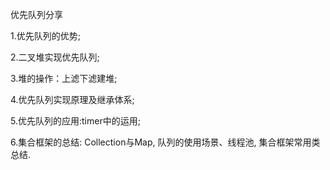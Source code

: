 
优先队列分享

1.优先队列的优势;

2.二叉堆实现优先队列;

3.堆的操作：上滤下滤建堆;

4.优先队列实现原理及继承体系;

5.优先队列的应用:timer中的运用;

6.集合框架的总结:
    Collection与Map,
     队列的使用场景、线程池,
     集合框架常用类总结.
